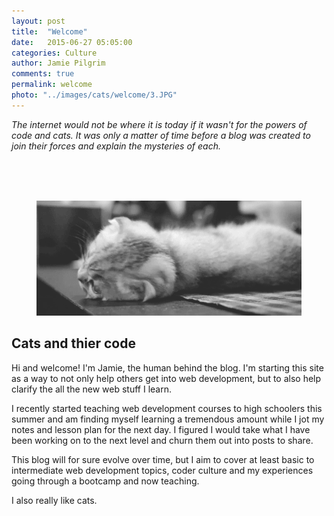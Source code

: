 ```yaml
---
layout: post
title:  "Welcome"
date:   2015-06-27 05:05:00
categories: Culture
author: Jamie Pilgrim
comments: true
permalink: welcome
photo: "../images/cats/welcome/3.JPG"
---
```


<p><em> The internet would not be where it is today if it wasn't for the powers of code and cats. It was only a matter of time before a blog was created to join their forces and explain the mysteries of each.</em></p>



<br><br><br>
<figure>
  <img src="../images/gifs/hellothere.gif">
</figure>
<h2> Cats and thier code </h2>

<p> Hi and welcome! I'm Jamie, the human behind the blog. I'm starting this site as a way to not only help others get into web development, but to also help clarify the all the new web stuff I learn. </p>

<p>I recently started teaching web development courses to high schoolers this summer and am finding myself learning a tremendous amount while I jot my notes and lesson plan for the next day. I figured I would take what I have been working on to the next level and churn them out into posts to share.</p>

<p>This blog will for sure evolve over time, but I aim to cover at least basic to intermediate web development topics, coder culture and my experiences going through a bootcamp and now teaching. </p>

<p> I also really like cats. </p>

<br><br><br>
<!-- <blockquote>“If you want to learn something, read about it. If you want to understand something, write about it. If you want to master something, teach it.”
– Yogi Bhajan</blockquote> -->

<p></p>

